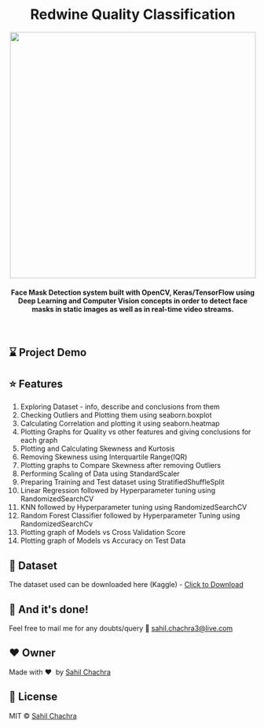 <h1 align="center">Redwine Quality Classification</h1>

<div align='center'>
<img src= "" height=500 width=500>
</div>

<div align= "center">
  <h4>Face Mask Detection system built with OpenCV, Keras/TensorFlow using Deep Learning and Computer Vision concepts in order to detect face masks in static images as well as in real-time video streams.</h4>
</div>

&nbsp;&nbsp;&nbsp;&nbsp;&nbsp;&nbsp;&nbsp;&nbsp;&nbsp;&nbsp;&nbsp;&nbsp;&nbsp;&nbsp;&nbsp;&nbsp;&nbsp;&nbsp;&nbsp;&nbsp;&nbsp;&nbsp;&nbsp;&nbsp;&nbsp;&nbsp;&nbsp;&nbsp;&nbsp;&nbsp;

## :hourglass: Project Demo


## :star: Features
<ol>
    <li>Exploring Dataset - info, describe and conclusions from them</li>
    <li>Checking Outliers and Plotting them using seaborn.boxplot</li>
    <li>Calculating Correlation and plotting it using seaborn.heatmap</li>
    <li>Plotting Graphs for Quality vs other features and giving conclusions for each graph</li>
    <li>Plotting and Calculating Skewness and Kurtosis</li>
    <li>Removing Skewness using Interquartile Range(IQR)</li>
    <li>Plotting graphs to Compare Skewness after removing Outliers</li>
    <li>Performing Scaling of Data using StandardScaler</li>
    <li>Preparing Training and Test dataset using StratifiedShuffleSplit</li>
    <li>Linear Regression followed by Hyperparameter tuning using RandomizedSearchCV</li>
    <li>KNN followed by Hyperparameter tuning using RandomizedSearchCV</li>
    <li>Random Forest Classifier followed by Hyperparameter Tuning using RandomizedSearchCv</li>
    <li>Plotting graph of Models vs Cross Validation Score </li>
    <li>Plotting graph of Models vs Accuracy on Test Data</li>
</ol>


## :file_folder: Dataset
The dataset used can be downloaded here (Kaggle) - [Click to Download](https://www.kaggle.com/uciml/red-wine-quality-cortez-et-al-2009)


## :clap: And it's done!
Feel free to mail me for any doubts/query 
:email: sahil.chachra3@live.com

## :heart: Owner
Made with :heart:&nbsp;  by [Sahil Chachra](https://github.com/SahilChachra)

## :eyes: License
MIT © [Sahil Chachra](https://github.com/SahilChachra/Redwine-Quality-Analysis-and-Prediction/blob/master/LICENSE)